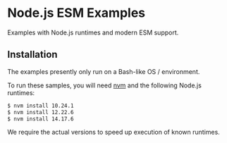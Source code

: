 Node.js ESM Examples
====================

Examples with Node.js runtimes and modern ESM support.

## Installation

The examples presently only run on a Bash-like OS / environment.

To run these samples, you will need [nvm](https://github.com/nvm-sh/nvm) and the following Node.js runtimes:

```sh
$ nvm install 10.24.1
$ nvm install 12.22.6
$ nvm install 14.17.6
```

We require the actual versions to speed up execution of known runtimes.
